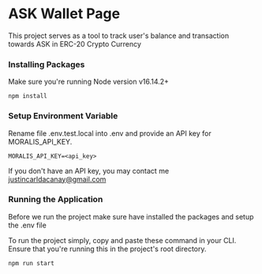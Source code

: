 # ASK Wallet Page 
This project serves as a tool to track user's balance and transaction towards ASK in ERC-20 Crypto Currency

### Installing Packages
Make sure you're running Node version v16.14.2+
```
npm install
```

### Setup Environment Variable
Rename file .env.test.local into .env and provide an API key for MORALIS_API_KEY.
```
MORALIS_API_KEY=<api_key>
```
If you don't have an API key, you may contact me justincarldacanay@gmail.com

### Running the Application
Before we run the project make sure have installed the packages and setup the .env file

To run the project simply, copy and paste these command in your CLI. Ensure that you're running this in the project's root directory.

```
npm run start
```

